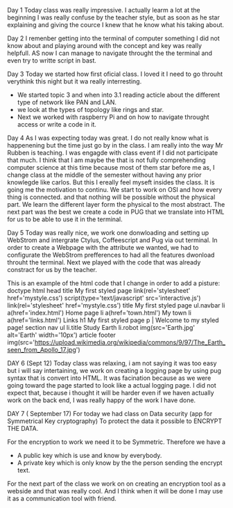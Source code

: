 Day 1
Today class was really impressive. I actually learm a lot at the beginning I was really confuse by the teacher style,
but as soon as he star explaining and giving the cource I knew that he know what his taking about.


Day 2
I remenber getting into the terminal of computer something I did not know about and playing around with the concept and key was really helpfull. 
AS now I can manage to  navigate throught the the terminal and even try to writte script in bast. 

Day 3
Today we started how first oficial class. I loved it I need to go throuht verythink this night but it wa really interresting.
- We started topic 3 and when into 3.1  reading acticle about the different type of network like PAN and LAN.
- we look at the types of topology like rings and star.
- Next we worked with raspberry Pi and on how to navigate throught access or write a code in it.

Day 4
As I was expecting today was great. I do not really know what is happenening but the time just go by in the class. I am really into the way Mr Rubben is teaching.
I was engagde with class event if I did not participate that much. 
I think that I am maybe the that is not fully comprehending computer science at this time because most of them star before me as, I change class at the middle of the semester without having any
prior knowlegde like carlos. But this I ereally feel myseft insides the class. It is going me the motivation to continu. 
We start to work on OSI and how every thing is connected. and that nothing will be possible without the physical part. We learn the different layer form the physical to the most abstract. 
The next part was the best we create a code in PUG that we translate into HTML for us to be able to use it in the terminal.

Day 5 
Today was really nice, we work one  donwloading and setting up WebStrom  and intergrate Ctylus, Coffeescript and Pug via out terminal.
In order to create a Webpage with the attribute we wanted, we  had to configurate the WebStrom prefferences to had all the features dwonload throuht the terminal.
Next we played with the code that was already constract for us by the teacher.

This is an example of the html code that I change in order to add a pisture:
doctype html
head
    title My first styled page
    link(rel='stylesheet' href='mystyle.css')
    script(type='text/javascript' src='interactive.js')
    link(rel='stylesheet' href='mystyle.css')
    title My first styled page
ul.navbar
    li
        a(href='index.html') Home page
    li
        a(href='town.html') My town
    li
        a(href='links.html') Links
h1 My first styled page
p
    | Welcome to my styled page!
    section
        nav
            ul
                li.title Study Earth
                li.robot
                    img(src='Earth.jpg' alt='Earth' width='10px')
                    article
                        footer
                            img(src='https://upload.wikimedia.org/wikipedia/commons/9/97/The_Earth_seen_from_Apollo_17.jpg')


DAY 6 (Sept 12)
Today class was relaxing, i am not saying it was too easy but i will say intertaining, we work on creating a logging page by using pug syntax that is convert into HTML. It was facination because as we were going toward the page started to look like a actual logging page. I did not expect that, because i thought it will be harder even if we haven actually work on the back end, I was really happy of the work I have done.



DAY 7 ( September 17)
For today we had class on Data security (app for Symmetrical Key cryptography)
To protect the data it possible to ENCRYPT THE DATA.

For the encryption to work we need it to be Symmetric.
Therefore we have a  
- A public key which is use and know by everybody.
- A private key which is only know by the the person sending the encrypt text.

For the next part of the class we work on on creating an encryption tool as a webside and that was really cool.
And I think when it will be done I may use it as a communication tool with friend.


